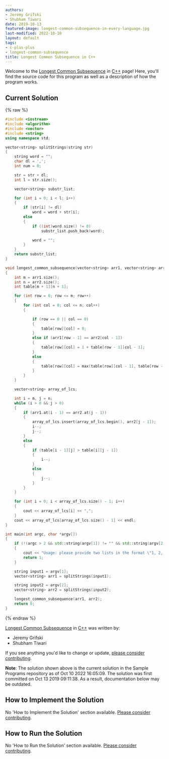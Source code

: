 ```yaml
---
authors:
- Jeremy Grifski
- Shubham Tiwari
date: 2019-10-13
featured-image: longest-common-subsequence-in-every-language.jpg
last-modified: 2022-10-10
layout: default
tags:
- c-plus-plus
- longest-common-subsequence
title: Longest Common Subsequence in C++
---
```


Welcome to the [Longest Common Subsequence](https://sampleprograms.io/projects/longest-common-subsequence) in [C++](https://sampleprograms.io/languages/c-plus-plus) page! Here, you'll find the source code for this program as well as a description of how the program works.

## Current Solution

{% raw %}

```c++
#include <iostream>
#include <algorithm>
#include <vector>
#include <string>
using namespace std;

vector<string> splitStrings(string str)
{
    string word = "";
    char dl = ',';
    int num = 0;

    str = str + dl;
    int l = str.size();

    vector<string> substr_list;

    for (int i = 0; i < l; i++)
    {
        if (str[i] != dl)
            word = word + str[i];
        else
        {
            if ((int)word.size() != 0)
                substr_list.push_back(word);

            word = "";
        }
    }
    return substr_list;
}

void longest_common_subsequence(vector<string> arr1, vector<string> arr2)
{
    int m = arr1.size();
    int n = arr2.size();
    int table[m + 1][n + 1];

    for (int row = 0; row <= m; row++)
    {
        for (int col = 0; col <= n; col++)
        {

            if (row == 0 || col == 0)
            {
                table[row][col] = 0;
            }
            else if (arr1[row - 1] == arr2[col - 1])
            {
                table[row][col] = 1 + table[row - 1][col - 1];
            }
            else
            {
                table[row][col] = max(table[row][col - 1], table[row - 1][col]);
            }
        }
    }

    vector<string> array_of_lcs;

    int i = m, j = n;
    while (i > 0 && j > 0)
    {
        if (arr1.at(i - 1) == arr2.at(j - 1))
        {
            array_of_lcs.insert(array_of_lcs.begin(), arr2[j - 1]);
            i--;
            j--;
        }
        else
        {
            if (table[i - 1][j] > table[i][j - 1])
            {
                i--;
            }
            else
            {
                j--;
            }
        }
    }

    for (int i = 0; i < array_of_lcs.size() - 1; i++)
    {
        cout << array_of_lcs[i] << ",";
    }
    cout << array_of_lcs[array_of_lcs.size() - 1] << endl;
}

int main(int argc, char *argv[])
{
    if (!(argc > 2 && std::string(argv[1]) != "" && std::string(argv[2]) != ""))
    {
        cout << "Usage: please provide two lists in the format \"1, 2, 3, 4, 5\"" << endl;
        return 1;
    }

    string input1 = argv[1];
    vector<string> arr1 = splitStrings(input1);

    string input2 = argv[2];
    vector<string> arr2 = splitStrings(input2);

    longest_common_subsequence(arr1, arr2);
    return 0;
}
```

{% endraw %}

[Longest Common Subsequence](https://sampleprograms.io/projects/longest-common-subsequence) in [C++](https://sampleprograms.io/languages/c-plus-plus) was written by:

- Jeremy Grifski
- Shubham Tiwari

If you see anything you'd like to change or update, [please consider contributing](https://github.com/TheRenegadeCoder/sample-programs).

**Note**: The solution shown above is the current solution in the Sample Programs repository as of Oct 10 2022 16:05:09. The solution was first committed on Oct 13 2019 09:11:38. As a result, documentation below may be outdated.

## How to Implement the Solution

No 'How to Implement the Solution' section available. [Please consider contributing](https://github.com/TheRenegadeCoder/sample-programs-website).

## How to Run the Solution

No 'How to Run the Solution' section available. [Please consider contributing](https://github.com/TheRenegadeCoder/sample-programs-website).